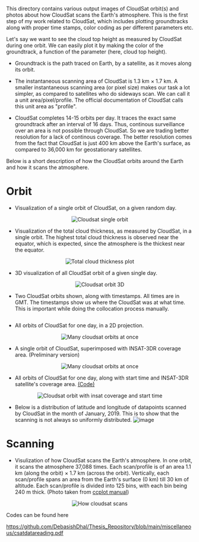 This directory contains various output images of CloudSat orbit(s) and photos about how CloudSat scans the Earth's atmosphere. This is the first step of my work related to CloudSat, which includes plotting groundtracks along with proper time stamps, color coding as per different parameters etc. 

Let's say we want to see the cloud top height as measured by CloudSat during one orbit. We can easily plot it by making the color of the groundtrack, a function of the parameter (here, cloud top height).

- Groundtrack is the path traced on Earth, by a satellite, as it moves along its orbit.

- The instantaneous scanning area of CloudSat is 1.3 km × 1.7 km. A smaller instantaneous scanning area (or pixel size) makes our task a lot simpler, as compared to satellites who do sideways scan. We can call it a unit area/pixel/profile. The official documentation of CloudSat calls this unit area as "profile".

- CloudSat completes 14-15 orbits per day. It traces the exact same groundtrack after an interval of 16 days. Thus, continous surveillance over an area is not possible through CloudSat. So we are trading better resolution for a lack of continous coverage. The better resolution comes from the fact that CloudSat is just 400 km above the Earth's surface, as compared to 36,000 km for geostationary satellites.

Below is a short description of how the CloudSat orbits around the Earth and how it scans the atmosphere.

# Orbit
- Visualization of a single orbit of CloudSat, on a given random day.
  
<p align= "center">
  <img src="CloudsatGroundtrack26Apr2019.jpg" alt="Cloudsat single orbit">
</p>

- Visualization of the total cloud thickness, as measured by CloudSat, in a single orbit. The highest total cloud thickness is observed near the equator, which is expected, since the atmosphere is the thickest near the equator.
  
<p align= "center">
  <img src="Total cloud thickness sample result.jpg" alt="Total cloud thickness plot">
</p>

- 3D visualization of all CloudSat orbit of a given single day. 
<p align= "center">
  <img src="Groundtrack cloudsat.jpg" alt="Cloudsat orbit 3D">
</p>

- Two CloudSat orbits shown, along with timestamps. All times are in GMT. The timestamps show us where the CloudSat was at what time. This is important while doing the collocation process manually. 
<p align= "center">
  <img src="cloudsat_groundtrack_with_timestamps.png" alt="">
</p>

- All orbits of CloudSat for one day, in a 2D projection.
<p align= "center">
  <img src="Multi orbit groundtrack.png" alt="Many cloudsat orbits at once">
</p>

- A single orbit of CloudSat, superimposed with INSAT-3DR coverage area. (Preliminary version)
<p align= "center">
  <img src="../miscellaneous/images/download.png" alt="Many cloudsat orbits at once">
</p>


- All orbits of CloudSat for one day, along with start time and INSAT-3DR satellite's coverage area. [(Code)](https://github.com/DebasishDhal/Thesis_Repository/blob/minor-patch/cloudsatorbit/codes/multiple_groundtracks_with_insat_coverage.py)
<p align= "center">
  <img src="Multi orbit groundtrack with INSAT3DR with start time.png" alt="Cloudsat orbit with insat coverage and start time">
</p>

- Below is a distribution of latitude and longitude of datapoints scanned by CloudSat in the month of January, 2019. This is to show that the scanning is not always so uniformly distributed.
![image](https://github.com/DebasishDhal/Thesis_Repository/assets/31160148/38c3885d-cd23-41b8-a4b6-6594da7b1c2b)

# Scanning

- Visulization of how CloudSat scans the Earth's atmosphere. In one orbit, it scans the atmosphere 37,088 times. Each scan/profile is of an area 1.1 km (along the orbit) × 1.7 km (across the orbit).
  Vertically, each scan/profile spans an area from the Earth's surface (0 km) till 30 km of altitude. Each scan/profile is divided into 125 bins, with each bin being 240 m thick. (Photo taken from [ccplot manual](https://ccplot.org/pub/resources/CloudSat/CloudSat%20Data%20Users%20Handbook.pdf))
<p align= "center">
  <img src="Cloudsat scan.jpg" alt="How cloudsat scans">
</p>

Codes can be found here 

https://github.com/DebasishDhal/Thesis_Repository/blob/main/miscellaneous/csatdatareading.pdf 
 
